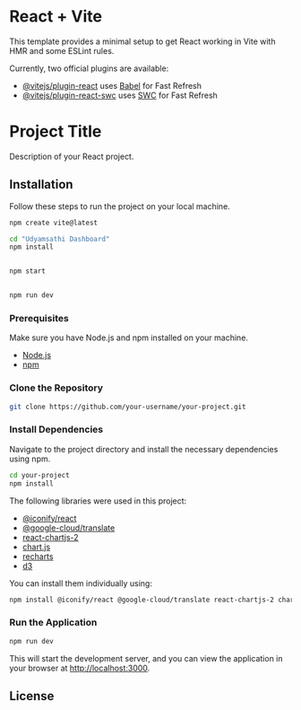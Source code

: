 # React + Vite

This template provides a minimal setup to get React working in Vite with HMR and some ESLint rules.

Currently, two official plugins are available:

- [@vitejs/plugin-react](https://github.com/vitejs/vite-plugin-react/blob/main/packages/plugin-react/README.md) uses [Babel](https://babeljs.io/) for Fast Refresh
- [@vitejs/plugin-react-swc](https://github.com/vitejs/vite-plugin-react-swc) uses [SWC](https://swc.rs/) for Fast Refresh

# Project Title

Description of your React project.

## Installation

Follow these steps to run the project on your local machine.

```bash
npm create vite@latest
```

```bash
cd "Udyamsathi Dashboard"
npm install
```

```bash

npm start
```

```bash

npm run dev
```

### Prerequisites

Make sure you have Node.js and npm installed on your machine.

- [Node.js](https://nodejs.org/)
- [npm](https://www.npmjs.com/)

### Clone the Repository

```bash
git clone https://github.com/your-username/your-project.git
```

### Install Dependencies

Navigate to the project directory and install the necessary dependencies using npm.

```bash
cd your-project
npm install
```

The following libraries were used in this project:

- [@iconify/react](https://www.npmjs.com/package/@iconify/react)
- [@google-cloud/translate](https://www.npmjs.com/package/@google-cloud/translate)
- [react-chartjs-2](https://www.npmjs.com/package/react-chartjs-2)
- [chart.js](https://www.npmjs.com/package/chart.js)
- [recharts](https://www.npmjs.com/package/recharts)
- [d3](https://www.npmjs.com/package/d3)

You can install them individually using:

```bash
npm install @iconify/react @google-cloud/translate react-chartjs-2 chart.js recharts d3
```

### Run the Application

```bash
npm run dev
```

This will start the development server, and you can view the application in your browser at [http://localhost:3000](http://localhost:3000).

## License
